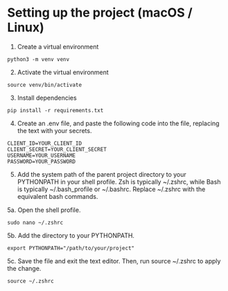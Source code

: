 # Setting up the project (macOS / Linux)

1. Create a virtual environment
```
python3 -m venv venv
```

2. Activate the virtual environment
```
source venv/bin/activate
```

3. Install dependencies
```
pip install -r requirements.txt
```

4. Create an .env file, and paste the following code into the file, replacing the text with your secrets.
``` 
CLIENT_ID=YOUR_CLIENT_ID
CLIENT_SECRET=YOUR_CLIENT_SECRET
USERNAME=YOUR_USERNAME
PASSWORD=YOUR_PASSWORD
```

5. Add the system path of the parent project directory to your PYTHONPATH in your shell profile. Zsh is typically ~/.zshrc, while Bash is typically ~/.bash_profile or ~/.bashrc.
Replace ~/.zshrc with the equivalent bash commands.


5a. Open the shell profile.
```
sudo nano ~/.zshrc
```

5b. Add the directory to your PYTHONPATH.

```
export PYTHONPATH="/path/to/your/project"
```

5c. Save the file and exit the text editor. Then, run source ~/.zshrc to apply the change.

```
source ~/.zshrc
```
